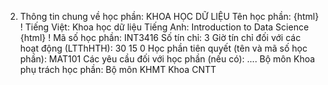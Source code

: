 2. Thông tin chung về học phần: KHOA HỌC DỮ LIỆU Tên học phần:
{html}
! Tiếng Việt: Khoa học dữ liệu Tiếng Anh: Introduction to Data Science
{html}
! Mã số học phần: INT3416 Số tín chỉ: 3 Giờ tín chỉ đối với các hoạt động (LTThHTH): 30 15 0 Học phần tiên quyết (tên và mã số học phần): MAT101 Các yêu cầu đối với học phần (nếu có): \.... Bộ môn Khoa phụ trách học phần: Bộ môn KHMT Khoa CNTT
